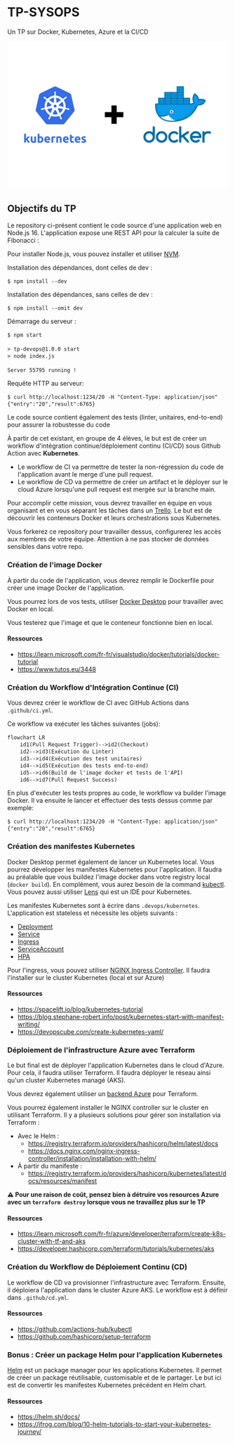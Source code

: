 # TP-SYSOPS
Un TP sur Docker, Kubernetes, Azure et la CI/CD

<p align="center">
  <img src=".img/Kubernetes-and-Docker.jpeg" alt="Main repository image">
</p>

## Objectifs du TP

Le repository ci-présent contient le code source d'une application web en Node.js 16. L'application expose une REST
API pour la calculer la suite de Fibonacci :

Pour installer Node.js, vous pouvez installer et utiliser [NVM](https://github.com/nvm-sh/nvm).

Installation des dépendances, dont celles de dev :

```
$ npm install --dev
```

Installation des dépendances, sans celles de dev :

```
$ npm install --omit dev
```

Démarrage du serveur :

```
$ npm start

> tp-devops@1.0.0 start
> node index.js

Server 55795 running !
```

Requête HTTP au serveur:

```
$ curl http://localhost:1234/20 -H "Content-Type: application/json"
{"entry":"20","result":6765}
```

Le code source contient également des tests (linter, unitaires, end-to-end) pour assurer la robustesse du code

À partir de cet existant, en groupe de 4 élèves, le but est de créer un workflow d'intégration continue/déploiement
continu (CI/CD) sous Github Action avec **Kubernetes**.

- Le workflow de CI va permettre de tester la non-régression du code de l'application avant le merge
  d'une pull request.
- Le workflow de CD va permettre de créer un artifact et le déployer sur le cloud Azure lorsqu'une pull request
  est mergée sur la branche main.

Pour accomplir cette mission, vous devrez travailler en équipe en vous organisant et en vous séparant les tâches dans un
[Trello](https://trello.com/). Le but est de découvrir les conteneurs Docker et leurs orchestrations sous Kubernetes.


Vous forkerez ce repository pour travailler dessus, configurerez les accès aux membres de votre équipe.
Attention à ne pas stocker de données sensibles dans votre repo.


### Création de l'image Docker

À partir du code de l'application, vous devrez remplir le Dockerfile pour créer une image Docker de l'application.

Vous pourrez lors de vos tests, utiliser [Docker Desktop](https://www.docker.com/products/docker-desktop/) pour 
travailler avec Docker en local.

Vous testerez que l'image et que le conteneur fonctionne bien en local.

#### Ressources
- https://learn.microsoft.com/fr-fr/visualstudio/docker/tutorials/docker-tutorial
- https://www.tutos.eu/3448

### Création du Workflow d'Intégration Continue (CI)

Vous devrez créer le workflow de CI avec GitHub Actions dans `.github/ci.yml`. 

Ce workflow va exécuter les tâches suivantes (jobs):

```mermaid
flowchart LR
    id1(Pull Request Trigger)-->id2(Checkout)
    id2-->id3(Exécution du Linter)
    id3-->id4(Exécution des test unitaires)
    id4-->id5(Exécution des tests end-to-end)
    id5-->id6(Build de l'image docker et tests de l'API)
    id6-->id7(Pull Request Success)
```

En plus d'exécuter les tests propres au code, le workflow va builder l'image Docker. Il va ensuite le lancer
et effectuer des tests dessus comme par exemple:

```
$ curl http://localhost:1234/20 -H "Content-Type: application/json"
{"entry":"20","result":6765}
```

### Création des manifestes Kubernetes

Docker Desktop permet également de lancer un Kubernetes local. Vous pourrez développer les manifestes Kubernetes
pour l'application. Il faudra au préalable que vous buildez l'image docker dans votre registry local (`docker build`).
En complément, vous aurez besoin de la command [kubectl](https://kubernetes.io/fr/docs/tasks/tools/install-kubectl/).
Vous pouvez aussi utiliser [Lens](https://k8slens.dev/) qui est un IDE pour Kubernetes.

Les manifestes Kubernetes sont à écrire dans `.devops/kubernetes`. L'application est stateless et nécessite les objets 
suivants :
- [Deployment](https://kubernetes.io/docs/concepts/workloads/controllers/deployment/)
- [Service](https://kubernetes.io/fr/docs/concepts/services-networking/service/)
- [Ingress](https://kubernetes.io/docs/concepts/services-networking/ingress/)
- [ServiceAccount](https://kubernetes.io/docs/concepts/security/service-accounts/)
- [HPA](https://kubernetes.io/docs/tasks/run-application/horizontal-pod-autoscale/)

Pour l'ingress, vous pouvez utiliser [NGINX Ingress Controller](https://docs.nginx.com/nginx-ingress-controller/).
Il faudra l'installer sur le cluster Kubernetes (local et sur Azure)

#### Ressources
- https://spacelift.io/blog/kubernetes-tutorial
- https://blog.stephane-robert.info/post/kubernetes-start-with-manifest-writing/
- https://devopscube.com/create-kubernetes-yaml/

### Déploiement de l'infrastructure Azure avec Terraform

Le but final est de déployer l'application Kubernetes dans le cloud d'Azure. Pour cela, il faudra utiliser Terraform.
Il faudra déployer le réseau ainsi qu'un cluster Kubernetes managé (AKS). 

Vous devrez également utiliser un [backend Azure](https://developer.hashicorp.com/terraform/language/settings/backends/azurerm) 
pour Terraform.

Vous pourrez également installer le NGINX controller sur le cluster en utilisant Terraform. Il y a plusieurs solutions
pour gérer son installation via Terraform :
* Avec le Helm :
  * https://registry.terraform.io/providers/hashicorp/helm/latest/docs
  * https://docs.nginx.com/nginx-ingress-controller/installation/installation-with-helm/
* À partir du manifeste :
  * https://registry.terraform.io/providers/hashicorp/kubernetes/latest/docs/resources/manifest

**⚠️ Pour une raison de coût, pensez bien à détruire vos resources Azure avec un `terraform destroy` lorsque vous ne 
travaillez plus sur le TP**

#### Ressources

- https://learn.microsoft.com/fr-fr/azure/developer/terraform/create-k8s-cluster-with-tf-and-aks
- https://developer.hashicorp.com/terraform/tutorials/kubernetes/aks

### Création du Workflow de Déploiement Continu (CD)

Le workflow de CD va provisionner l'infrastructure avec Terraform. Ensuite, il déploiera l'application dans le cluster
Azure AKS. Le workflow est à définir dans `.github/cd.yml`.

#### Ressources

- https://github.com/actions-hub/kubectl
- https://github.com/hashicorp/setup-terraform

### Bonus : Créer un package Helm pour l'application Kubernetes

[Helm](https://helm.sh/) est un package manager pour les applications Kubernetes. Il permet de créer un package 
réutilisable, customisable et de le partager. Le but ici est de convertir les manifestes Kubernetes précédent en Helm 
chart.

#### Ressources
- https://helm.sh/docs/
- https://jfrog.com/blog/10-helm-tutorials-to-start-your-kubernetes-journey/
